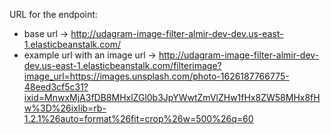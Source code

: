 URL for the endpoint: 
- base url -> http://udagram-image-filter-almir-dev-dev.us-east-1.elasticbeanstalk.com/
- example url with an image url -> http://udagram-image-filter-almir-dev-dev.us-east-1.elasticbeanstalk.com/filterimage?image_url=https://images.unsplash.com/photo-1626187766775-48eed3cf5c31?ixid=MnwxMjA3fDB8MHxlZGl0b3JpYWwtZmVlZHw1fHx8ZW58MHx8fHw%3D%26ixlib=rb-1.2.1%26auto=format%26fit=crop%26w=500%26q=60

